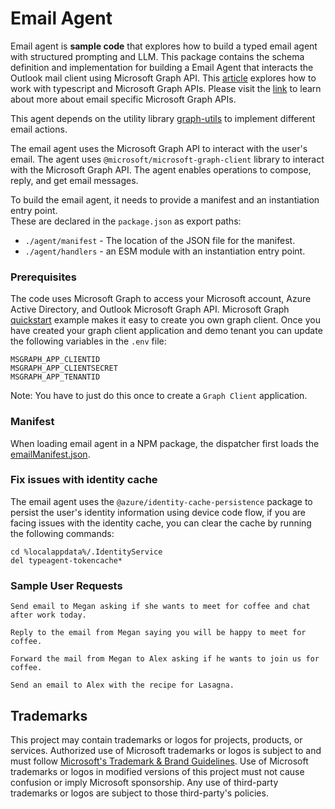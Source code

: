 # Email Agent

Email agent is **sample code** that explores how to build a typed email agent with structured prompting and LLM. This package contains the schema definition and implementation for building a Email Agent that interacts the Outlook mail client using Microsoft Graph API. This [article](https://learn.microsoft.com/en-us/graph/tutorials/typescript-app-only?tabs=aad) explores how to work with typescript and Microsoft Graph APIs. Please visit the [link](https://learn.microsoft.com/en-us/graph/api/resources/mail-api-overview?view=graph-rest-1.0) to learn about more about email specific Microsoft Graph APIs.

This agent depends on the utility library [graph-utils](../agentUtils/graphUtils/src/mailClient.ts) to implement different email actions.

The email agent uses the Microsoft Graph API to interact with the user's email. The agent uses `@microsoft/microsoft-graph-client` library to interact with the Microsoft Graph API. The agent enables operations to compose, reply, and get email messages.

To build the email agent, it needs to provide a manifest and an instantiation entry point.  
These are declared in the `package.json` as export paths:

- `./agent/manifest` - The location of the JSON file for the manifest.
- `./agent/handlers` - an ESM module with an instantiation entry point.

### Prerequisites

The code uses Microsoft Graph to access your Microsoft account, Azure Active Directory, and Outlook Microsoft Graph API. Microsoft Graph [quickstart](https://developer.microsoft.com/en-us/graph/quick-start?state=option-typescript) example makes it easy to create you own graph client. Once you have created your graph client application and demo tenant you can update the following variables in the `.env` file:

```
MSGRAPH_APP_CLIENTID
MSGRAPH_APP_CLIENTSECRET
MSGRAPH_APP_TENANTID
```

Note: You have to just do this once to create a `Graph Client` application.

### Manifest

When loading email agent in a NPM package, the dispatcher first loads the [emailManifest.json](./src/emailManifest.json).

### Fix issues with identity cache

The email agent uses the `@azure/identity-cache-persistence` package to persist the user's identity information using device code flow, if you are facing issues with the identity cache, you can clear the cache by running the following commands:

```
cd %localappdata%/.IdentityService
del typeagent-tokencache*
```

### Sample User Requests

```
Send email to Megan asking if she wants to meet for coffee and chat after work today.

Reply to the email from Megan saying you will be happy to meet for coffee.

Forward the mail from Megan to Alex asking if he wants to join us for coffee.

Send an email to Alex with the recipe for Lasagna.
```

## Trademarks

This project may contain trademarks or logos for projects, products, or services. Authorized use of Microsoft
trademarks or logos is subject to and must follow
[Microsoft's Trademark & Brand Guidelines](https://www.microsoft.com/en-us/legal/intellectualproperty/trademarks/usage/general).
Use of Microsoft trademarks or logos in modified versions of this project must not cause confusion or imply Microsoft sponsorship.
Any use of third-party trademarks or logos are subject to those third-party's policies.
